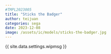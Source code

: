 ```yaml
---
#TMPL2023005
title: "Sticks the Badger"
author: teijuan
categories: sega
date: 2023-12-08
image: /assets/ic/models/sticks-the-badger.jpg
---
```


{{ site.data.settings.wipmsg }}
